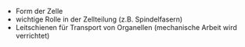 - Form der Zelle
- wichtige Rolle in der Zellteilung (z.B. Spindelfasern)
- Leitschienen für Transport von Organellen (mechanische Arbeit wird verrichtet)